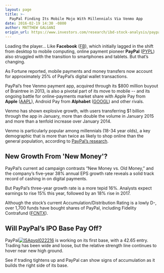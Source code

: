 ```yaml
---
layout: page
title: >-
  PayPal Finding Its Mobile Mojo With Millennials Via Venmo App
date: 2016-02-19 14:30 -0800
author: MATTHEW GALGANI
origin_url: https://www.investors.com/research/ibd-stock-analysis/paypal-finding-its-mobile-mojo-with-millennials-via-venmo-app/
---
```





Loading the player...
Like **Facebook** ([FB](https://research.investors.com/quote.aspx?symbol=FB)), which initially lagged in the shift from desktop to mobile computing, online payment pioneer **PayPal** ([PYPL](https://research.investors.com/quote.aspx?symbol=PYPL)) also struggled with the transition to smartphones and tablets. But that’s changing.


As Fortune reported, mobile payments and money transfers now account for approximately 25% of PayPal’s digital wallet transactions.


PayPal’s free Venmo payment app, acquired through its $800 million buyout of Braintree in 2013, is also a pivotal part of its move to mobile -- and its ongoing battle for online-payments market share with Apple Pay from **Apple** ([AAPL](https://research.investors.com/quote.aspx?symbol=AAPL)), Android Pay from **Alphabet** ([GOOGL](https://research.investors.com/quote.aspx?symbol=GOOGL)) and other rivals.


Venmo has shown explosive growth, with users transferring $1 billion through the app in January, more than double the volume in January 2015 and more than a tenfold increase over January 2014.


Venmo is particularly popular among millennials (18-34 year olds), a key demographic that is more than twice as likely to shop online than the general population, according to [PayPal’s research](https://www.paypalobjects.com/webstatic/en_US/mktg/pages/stories/pdf/paypal-insights-2015-global-report-millennials.pdf).


New Growth From 'New Money'?
----------------------------


PayPal’s current ad campaign contrasts “New Money vs. Old Money,” and the company’s five-year 38% annual EPS growth rate reveals a solid track record of cashing in on digital payments.


But PayPal’s three-year growth rate is a more tepid 16%. Analysts expect earnings to rise 15% this year, followed by an 18% rise in 2017.


Although the stock’s current Accumulation/Distribution Rating is a lowly D-, over 1,700 funds have bought shares of PayPal, including Fidelity Contrafund ([FCNTX](https://research.investors.com/quote.aspx?symbol=FCNTX)).


Will PayPal’s IPO Base Pay Off?
-------------------------------


PayPal[![ISApypl022216](https://www.investors.com/wp-content/uploads/2016/02/ISApypl022216-300x300.jpg)](https://www.investors.com/wp-content/uploads/2016/02/ISApypl022216.jpg) is working on its first base, with a 42.65 entry. Trading has been wide and loose, but the relative strength line continues to hover near new high ground.


See if trading tightens up and PayPal can show signs of accumulation as it builds the right side of its base.


 




